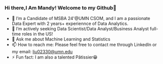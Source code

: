 ### Hi there,I Am Mandy! Welcome to my Github👋

- 🔭 I’m a Candidate of MSBA 24'@UMN CSOM, and I am a passionate Data Expert with 2 years+ experiennce of Data Analytics.
- 🌱 I’m actively seeking Data Scientist/Data Analyst/Business Analyst full-time roles in the US!
- 💬 Ask me about Machine Learning and Statistics
- 📫 How to reach me: Please feel free to contact me through LinkedIn or my email: liu02330@umn.edu
- ⚡ Fun fact: I am also a talented Pâtissier😁
<!--
**mandylly/mandylly** is a ✨ _special_ ✨ repository because its `README.md` (this file) appears on your GitHub profile.

Here are some ideas to get you started:

- 🔭 I’m a Candidate of MSBA 24'@UMN CSOM, and I am a passionate Data Expert with 2 years+ experiennce of Data Analytics.
- 🌱 I’m actively seeking Data Scientist/Data Analyst/Business Analyst full-time roles in the US!
- 💬 Ask me about Machine Learning and Statistics
- 📫 How to reach me: Please feel free to contact me through LinkedIn or my email: liu02330@umn.edu
- ⚡ Fun fact: I am also a talented Pâtissier😁
-->
